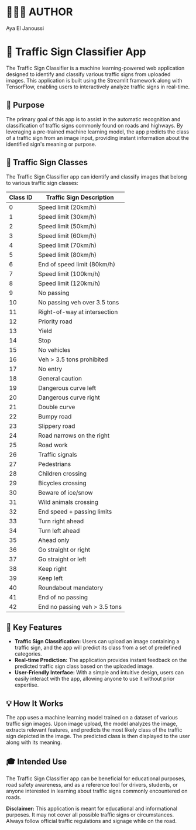 # 👩🏻‍💻 AUTHOR
Aya El Janoussi

# 🚦 Traffic Sign Classifier App

The Traffic Sign Classifier is a machine learning-powered web application designed to identify and classify various traffic signs from uploaded images. This application is built using the Streamlit framework along with TensorFlow, enabling users to interactively analyze traffic signs in real-time.

## 🎯 Purpose
The primary goal of this app is to assist in the automatic recognition and classification of traffic signs commonly found on roads and highways. By leveraging a pre-trained machine learning model, the app predicts the class of a traffic sign from an image input, providing instant information about the identified sign's meaning or purpose.

## 🚗 Traffic Sign Classes
The Traffic Sign Classifier app can identify and classify images that belong to various traffic sign classes:

| Class ID | Traffic Sign Description                      |
|----------|-----------------------------------------------|
| 0        | Speed limit (20km/h)                          |
| 1        | Speed limit (30km/h)                          |
| 2        | Speed limit (50km/h)                          |
| 3        | Speed limit (60km/h)                          |
| 4        | Speed limit (70km/h)                          |
| 5        | Speed limit (80km/h)                          |
| 6        | End of speed limit (80km/h)                   |
| 7        | Speed limit (100km/h)                         |
| 8        | Speed limit (120km/h)                         |
| 9        | No passing                                    |
| 10       | No passing veh over 3.5 tons                  |
| 11       | Right-of-way at intersection                  |
| 12       | Priority road                                 |
| 13       | Yield                                         |
| 14       | Stop                                          |
| 15       | No vehicles                                   |
| 16       | Veh > 3.5 tons prohibited                     |
| 17       | No entry                                      |
| 18       | General caution                               |
| 19       | Dangerous curve left                          |
| 20       | Dangerous curve right                         |
| 21       | Double curve                                  |
| 22       | Bumpy road                                    |
| 23       | Slippery road                                 |
| 24       | Road narrows on the right                     |
| 25       | Road work                                     |
| 26       | Traffic signals                               |
| 27       | Pedestrians                                   |
| 28       | Children crossing                             |
| 29       | Bicycles crossing                             |
| 30       | Beware of ice/snow                            |
| 31       | Wild animals crossing                         |
| 32       | End speed + passing limits                    |
| 33       | Turn right ahead                              |
| 34       | Turn left ahead                               |
| 35       | Ahead only                                    |
| 36       | Go straight or right                          |
| 37       | Go straight or left                           |
| 38       | Keep right                                    |
| 39       | Keep left                                     |
| 40       | Roundabout mandatory                          |
| 41       | End of no passing                             |
| 42       | End no passing veh > 3.5 tons                 |

## 🔑 Key Features
- **Traffic Sign Classification:** Users can upload an image containing a traffic sign, and the app will predict its class from a set of predefined categories.
- **Real-time Prediction:** The application provides instant feedback on the predicted traffic sign class based on the uploaded image.
- **User-Friendly Interface:** With a simple and intuitive design, users can easily interact with the app, allowing anyone to use it without prior expertise.

## 💡 How It Works
The app uses a machine learning model trained on a dataset of various traffic sign images. Upon image upload, the model analyzes the image, extracts relevant features, and predicts the most likely class of the traffic sign depicted in the image. The predicted class is then displayed to the user along with its meaning.

## 🎓 Intended Use
The Traffic Sign Classifier app can be beneficial for educational purposes, road safety awareness, and as a reference tool for drivers, students, or anyone interested in learning about traffic signs commonly encountered on roads.

**Disclaimer:** This application is meant for educational and informational purposes. It may not cover all possible traffic signs or circumstances. Always follow official traffic regulations and signage while on the road.
